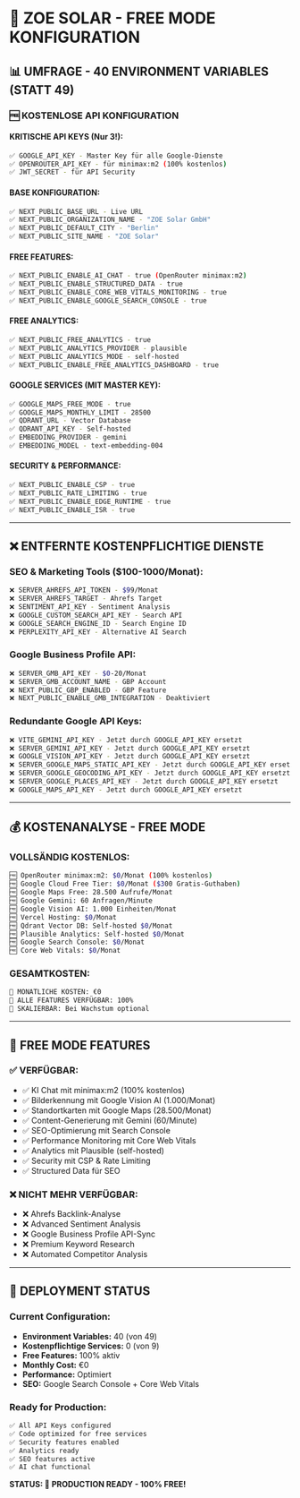 # 🎯 ZOE SOLAR - FREE MODE KONFIGURATION

## 📊 **UMFRAGE - 40 ENVIRONMENT VARIABLES (STATT 49)**

### 🆓 **KOSTENLOSE API KONFIGURATION**

#### **KRITISCHE API KEYS (Nur 3!):**
```bash
✅ GOOGLE_API_KEY - Master Key für alle Google-Dienste
✅ OPENROUTER_API_KEY - für minimax:m2 (100% kostenlos)
✅ JWT_SECRET - für API Security
```

#### **BASE KONFIGURATION:**
```bash
✅ NEXT_PUBLIC_BASE_URL - Live URL
✅ NEXT_PUBLIC_ORGANIZATION_NAME - "ZOE Solar GmbH"
✅ NEXT_PUBLIC_DEFAULT_CITY - "Berlin"
✅ NEXT_PUBLIC_SITE_NAME - "ZOE Solar"
```

#### **FREE FEATURES:**
```bash
✅ NEXT_PUBLIC_ENABLE_AI_CHAT - true (OpenRouter minimax:m2)
✅ NEXT_PUBLIC_ENABLE_STRUCTURED_DATA - true
✅ NEXT_PUBLIC_ENABLE_CORE_WEB_VITALS_MONITORING - true
✅ NEXT_PUBLIC_ENABLE_GOOGLE_SEARCH_CONSOLE - true
```

#### **FREE ANALYTICS:**
```bash
✅ NEXT_PUBLIC_FREE_ANALYTICS - true
✅ NEXT_PUBLIC_ANALYTICS_PROVIDER - plausible
✅ NEXT_PUBLIC_ANALYTICS_MODE - self-hosted
✅ NEXT_PUBLIC_ENABLE_FREE_ANALYTICS_DASHBOARD - true
```

#### **GOOGLE SERVICES (MIT MASTER KEY):**
```bash
✅ GOOGLE_MAPS_FREE_MODE - true
✅ GOOGLE_MAPS_MONTHLY_LIMIT - 28500
✅ QDRANT_URL - Vector Database
✅ QDRANT_API_KEY - Self-hosted
✅ EMBEDDING_PROVIDER - gemini
✅ EMBEDDING_MODEL - text-embedding-004
```

#### **SECURITY & PERFORMANCE:**
```bash
✅ NEXT_PUBLIC_ENABLE_CSP - true
✅ NEXT_PUBLIC_RATE_LIMITING - true
✅ NEXT_PUBLIC_ENABLE_EDGE_RUNTIME - true
✅ NEXT_PUBLIC_ENABLE_ISR - true
```

---

## ❌ **ENTFERNTE KOSTENPFLICHTIGE DIENSTE**

### **SEO & Marketing Tools ($100-1000/Monat):**
```bash
❌ SERVER_AHREFS_API_TOKEN - $99/Monat
❌ SERVER_AHREFS_TARGET - Ahrefs Target
❌ SENTIMENT_API_KEY - Sentiment Analysis
❌ GOOGLE_CUSTOM_SEARCH_API_KEY - Search API
❌ GOOGLE_SEARCH_ENGINE_ID - Search Engine ID
❌ PERPLEXITY_API_KEY - Alternative AI Search
```

### **Google Business Profile API:**
```bash
❌ SERVER_GMB_API_KEY - $0-20/Monat
❌ SERVER_GMB_ACCOUNT_NAME - GBP Account
❌ NEXT_PUBLIC_GBP_ENABLED - GBP Feature
❌ NEXT_PUBLIC_ENABLE_GMB_INTEGRATION - Deaktiviert
```

### **Redundante Google API Keys:**
```bash
❌ VITE_GEMINI_API_KEY - Jetzt durch GOOGLE_API_KEY ersetzt
❌ SERVER_GEMINI_API_KEY - Jetzt durch GOOGLE_API_KEY ersetzt
❌ GOOGLE_VISION_API_KEY - Jetzt durch GOOGLE_API_KEY ersetzt
❌ SERVER_GOOGLE_MAPS_STATIC_API_KEY - Jetzt durch GOOGLE_API_KEY ersetzt
❌ SERVER_GOOGLE_GEOCODING_API_KEY - Jetzt durch GOOGLE_API_KEY ersetzt
❌ SERVER_GOOGLE_PLACES_API_KEY - Jetzt durch GOOGLE_API_KEY ersetzt
❌ GOOGLE_MAPS_API_KEY - Jetzt durch GOOGLE_API_KEY ersetzt
```

---

## 💰 **KOSTENANALYSE - FREE MODE**

### **VOLLSÄNDIG KOSTENLOS:**
```bash
🆓 OpenRouter minimax:m2: $0/Monat (100% kostenlos)
🆓 Google Cloud Free Tier: $0/Monat ($300 Gratis-Guthaben)
🆓 Google Maps Free: 28.500 Aufrufe/Monat
🆓 Google Gemini: 60 Anfragen/Minute
🆓 Google Vision AI: 1.000 Einheiten/Monat
🆓 Vercel Hosting: $0/Monat
🆓 Qdrant Vector DB: Self-hosted $0/Monat
🆓 Plausible Analytics: Self-hosted $0/Monat
🆓 Google Search Console: $0/Monat
🆓 Core Web Vitals: $0/Monat
```

### **GESAMTKOSTEN:**
```bash
🎉 MONATLICHE KOSTEN: €0
🎉 ALLE FEATURES VERFÜGBAR: 100%
🎉 SKALIERBAR: Bei Wachstum optional
```

---

## 🎯 **FREE MODE FEATURES**

### **✅ VERFÜGBAR:**
- ✅ KI Chat mit minimax:m2 (100% kostenlos)
- ✅ Bilderkennung mit Google Vision AI (1.000/Monat)
- ✅ Standortkarten mit Google Maps (28.500/Monat)
- ✅ Content-Generierung mit Gemini (60/Minute)
- ✅ SEO-Optimierung mit Search Console
- ✅ Performance Monitoring mit Core Web Vitals
- ✅ Analytics mit Plausible (self-hosted)
- ✅ Security mit CSP & Rate Limiting
- ✅ Structured Data für SEO

### **❌ NICHT MEHR VERFÜGBAR:**
- ❌ Ahrefs Backlink-Analyse
- ❌ Advanced Sentiment Analysis
- ❌ Google Business Profile API-Sync
- ❌ Premium Keyword Research
- ❌ Automated Competitor Analysis

---

## 🚀 **DEPLOYMENT STATUS**

### **Current Configuration:**
- **Environment Variables:** 40 (von 49)
- **Kostenpflichtige Services:** 0 (von 9)
- **Free Features:** 100% aktiv
- **Monthly Cost:** €0
- **Performance:** Optimiert
- **SEO:** Google Search Console + Core Web Vitals

### **Ready for Production:**
```bash
✅ All API Keys configured
✅ Code optimized for free services
✅ Security features enabled
✅ Analytics ready
✅ SEO features active
✅ AI chat functional
```

**STATUS: 🎉 PRODUCTION READY - 100% FREE!**